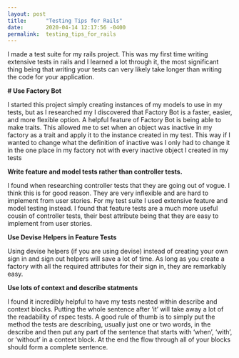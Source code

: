 ```yaml
---
layout: post
title:      "Testing Tips for Rails"
date:       2020-04-14 12:17:56 -0400
permalink:  testing_tips_for_rails
---
```



I made a test suite for my rails project. This was my first time writing extensive tests in rails and I learned a lot through it, the most significant thing being that writing your tests can very likely take longer than writing the code for your application.

**# Use Factory Bot**

I started this project simply creating instances of my models to use in my tests, but as I researched my I discovered that Factory Bot is a faster, easier, and more flexible option. A helpful feature of Factory Bot is being able to make traits. This allowed me to set when an object was inactive in my factory as a trait and apply it to the instance created in my test. This way if I wanted to change what the definition of inactive was I only had to change it in the one place in my factory not with every inactive object I created in my tests

**Write feature and model tests rather than controller tests.**

I found when researching controller tests that they are going out of vogue. I think this is for good reason. They are very inflexible and are hard to implement from user stories. For my test suite I used extensive feature and model testing instead. I found that feature tests are a much more useful cousin of controller tests, their best attribute being that they are easy to implement from user stories.

**Use Devise Helpers in Feature Tests**

Using devise helpers (if you are using devise) instead of creating your own sign in and sign out helpers will save a lot of time. As long as you create a factory with all the required attributes for their sign in, they are remarkably easy.

**Use lots of context and describe statments**

I found it incredibly helpful to have my tests nested within describe and context blocks. Putting the whole sentence after ‘it’ will take away a lot of the readability of rspec tests. A good rule of thumb is to simply put the method the tests are describing, usually just one or two words, in the describe and then put any part of the sentence that starts with ‘when’, ‘with’, or ‘without’ in a context block. At the end the flow through all of your blocks should form a complete sentence.


